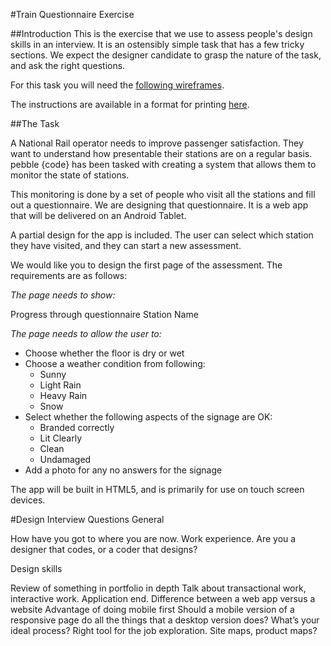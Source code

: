 #Train Questionnaire Exercise

##Introduction
This is the exercise that we use to assess people's design skills in an interview. It is an ostensibly simple task that has a few tricky sections. We expect the designer candidate to grasp the nature of the task, and ask the right questions. 

For this task you will need the <a href="https://dl.dropboxusercontent.com/u/17961414/interviews/C2C_Wireframes.pdf" target="_blank">following wireframes</a>.

The instructions are available in a format for printing <a href="https://docs.google.com/document/d/1G-UIiNn5iEQ0KouoPZAOf0JlAdQilHnxHOrW9ImuGVs/pub">here</a>.

##The Task


A National Rail operator needs to improve passenger satisfaction. They want to understand how presentable their stations are on a regular basis. pebble {code} has been tasked with creating a system that allows them to monitor the state of stations. 

This monitoring is done by a set of people who visit all the stations and fill out a questionnaire. We are designing that questionnaire. It is a web app that will be delivered on an Android Tablet. 

A partial design for the app is included. The user can select which station they have visited, and they can start a new assessment. 

We would like you to design the first page of the assessment. The requirements are as follows:


_The page needs to show:_

Progress through questionnaire
Station Name

_The page needs to allow the user to:_

* Choose whether the floor is dry or wet
* Choose a weather condition from following:
  * Sunny
  * Light Rain
  * Heavy Rain
  * Snow
* Select whether the following aspects of the signage are OK:
  * Branded correctly
  * Lit Clearly
  * Clean 
  * Undamaged
* Add a photo for any no answers for the signage

The app will be built in HTML5, and is primarily for use on touch screen devices. 


#Design Interview Questions
General

How have you got to where you are now.
Work experience.
Are you a designer that codes, or a coder that designs?

Design skills

Review of something in portfolio in depth
Talk about transactional work, interactive work. Application end.
Difference between a web app versus a website
Advantage of doing mobile first
Should a mobile version of a responsive page do all the things that a desktop version does?
What’s your ideal process?
Right tool for the job exploration.
Site maps, product maps?
